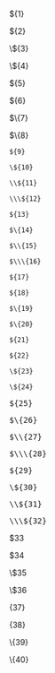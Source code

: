 ${1}

\${2}

\\${3}

\\\${4}

${5}

$\{6}

$\\{7}

$\\\{8}

`${9}`

`\${10}`

`\\${11}`

`\\\${12}`

`${13}`

`$\{14}`

`$\\{15}`

`$\\\{16}`

<code>${17}</code>

<code>$\{18}</code>

<code>$\\{19}</code>

<code>$\\\{20}</code>

<code>${21}</code>

<code>\${22}</code>

<code>\\${23}</code>

<code>\\\${24}</code>

<pre>${25}</pre>

<pre>$\{26}</pre>

<pre>$\\{27}</pre>

<pre>$\\\{28}</pre>

<pre>${29}</pre>

<pre>\${30}</pre>

<pre>\\${31}</pre>

<pre>\\\${32}</pre>

$33

\$34

\\$35

\\\$36

{37}

\{38}

\\{39}

\\\{40}
